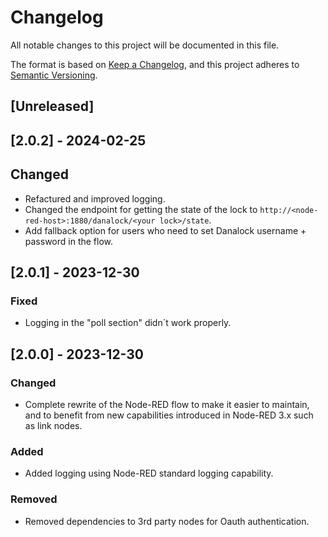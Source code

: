 # Changelog

All notable changes to this project will be documented in this file.

The format is based on [Keep a Changelog](https://keepachangelog.com/en/1.0.0/),
and this project adheres to [Semantic Versioning](https://semver.org/spec/v2.0.0.html).

## [Unreleased]

## [2.0.2] - 2024-02-25

## Changed

- Refactured and improved logging.
- Changed the endpoint for getting the state of the lock to `http://<node-red-host>:1880/danalock/<your lock>/state`.
- Add fallback option for users who need to set Danalock username + password in the flow.

## [2.0.1] - 2023-12-30

### Fixed

- Logging in the "poll section" didn´t work properly.

## [2.0.0] - 2023-12-30

### Changed

- Complete rewrite of the Node-RED flow to make it easier to maintain, and to benefit from new capabilities introduced in Node-RED 3.x such as link nodes. 

### Added

- Added logging using Node-RED standard logging capability.

### Removed

- Removed dependencies to 3rd party nodes for Oauth authentication.